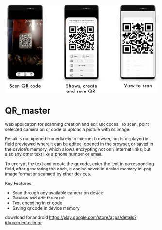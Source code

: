 ![QR Master screens](screens.png)
# QR_master
web application for scanning creation and edit QR codes.
To scan, point selected camera on qr code or upload a picture with its image.

Result is not opened immediately in Internet browser, but is displayed in field previewed where it can be edited, opened in the browser, or saved in the device’s memory, which allows encrypting not only Internet links, but also any other text like a phone number or email.

To encrypt the text and create the qr code, enter the text in  corresponding field, after generating the code, it can be saved in  device memory in .png image format or scanned by other devices.

Key Features:
- Scan through any available camera on device
- Preview and edit the result
- Text encoding in qr code
- Saving qr code in device memory

download for android https://play.google.com/store/apps/details?id=com.ed.odin.qr
